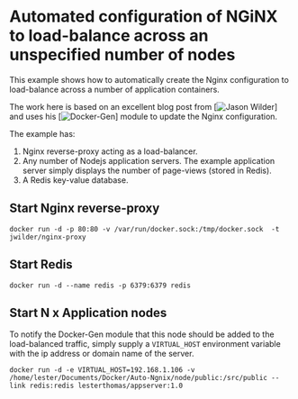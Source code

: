 Automated configuration of NGiNX to load-balance across an unspecified number of nodes
======================================================================================

This example shows how to automatically create the Nginx configuration to load-balance across a number of application containers.

The work here is based on an excellent blog post from [![Jason Wilder](http://jasonwilder.com/blog/2014/03/25/automated-nginx-reverse-proxy-for-docker/)] and uses his [![Docker-Gen](https://github.com/jwilder/docker-gen)] module to update the Nginx configuration.


The example has:

1. Nginx reverse-proxy acting as a load-balancer.
2. Any number of Nodejs application servers. The example application server simply displays the number of page-views (stored in Redis).
3. A Redis key-value database.


Start Nginx reverse-proxy
-------------------------

```
docker run -d -p 80:80 -v /var/run/docker.sock:/tmp/docker.sock  -t jwilder/nginx-proxy
```

Start Redis
-----------

```
docker run -d --name redis -p 6379:6379 redis
```


Start N x Application nodes
---------------------------

To notify the Docker-Gen module that this node should be added to the load-balanced traffic, simply supply a `VIRTUAL_HOST` environment variable with the ip address or domain name of the server.

```
docker run -d -e VIRTUAL_HOST=192.168.1.106 -v /home/lester/Documents/Docker/Auto-Ngnix/node/public:/src/public --link redis:redis lesterthomas/appserver:1.0
```


